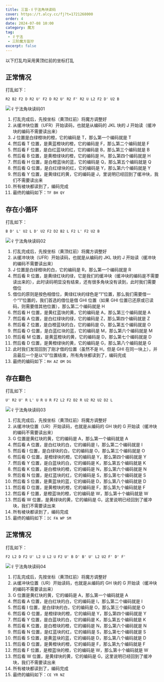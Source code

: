 ```yaml
---
title: 三盲-彳亍法角块读码
cover: https://t.alcy.cc/fj?t=1721268000
order: 4
date: 2024-07-08 10:00
category: 魔方
tag: 
 - 彳亍法
 - 三阶魔方盲拧
excerpt: false
---
```


以下打乱均采用黄顶红前的坐标打乱

## 正常情况

打乱如下：

`R2 B2 F2 D R2 U' F2 D R2 U' R2 F' R2 U L2 F2 D' U2 B` 

![彳亍法角块读码01](https://zhf-picture.oss-cn-qingdao.aliyuncs.com/3x3x3BLD/彳亍法角块读码01.jpg)

1. 打乱完成后，先按坐标（黄顶红前）将魔方调整好
2. 从缓冲块位置（UFR）开始读码，也就是从编码的 JKL 块的 J 开始读（缓冲块的编码不需要读出来）
3. J 位置是白绿橙块的橙，它的编码是 T，那么第一个编码就是 T
4. 然后看 T 位置，是黄蓝橙块的橙，它的编码是 F，那么第二个编码就是 F
5. 然后看 F 位置，是白红蓝块的红，它的编码是 B，那么第三个编码就是 B
6. 然后看 B 位置，是黄橙绿块的橙，它的编码是 H，那么第四个编码就是 H
7. 然后看 H 位置，是白橙蓝块的蓝，它的编码是 Q，那么第五个编码就是 Q
8. 然后看 Q 位置，是白红绿块的红，它的编码是 Y，那么第六个编码就是 Y
9. 然后看 Y 位置，是黄绿红的黄，它的编码是 J，里说明已经回到了缓冲块，我们不需要读出来
10. 所有棱块都读到了，编码完成
11. 最终的编码如下：`TF BH QY`

## 存在小循环

打乱如下：

`B D' L' U2 L D' U2 F2 D2 B2 L F2 L' F2 U2 B` 

![彳亍法角块读码02](https://zhf-picture.oss-cn-qingdao.aliyuncs.com/3x3x3BLD/彳亍法角块读码02.jpg)

1. 打乱完成后，先按坐标（黄顶红前）将魔方调整好
2. 从缓冲块块（UFR）开始读码，也就是从编码的 JKL 块的 J 开始读（缓冲块的编码不需要读出来）
3. J 位置是白绿橙块的白，它的编码是 R，那么第一个编码就是 R
4. 然后看 R 位置，是黄绿红块的绿，它是我们的缓冲块（缓冲块的编码是不需要读出来的），此时读码明显没有结束，还有很多角块没有读到，此时我们需要借位
5. 借位的原则是按色相借位，黄绿红块的绿色是“1”位置，那么我们需要借一个“1”位置的，我们首选的借位是借 GHI 位置（如果 GHI 位置已还原或已读码，则需要借其他位置），那么第二个编码就是 H
6. 然后看 H 位置，是黄红蓝块的黄，它的编码是 A，那么第三个编码就是 A
7. 然后看 A 位置，是白红绿块的绿，它的编码是 Z，那么第四个编码就是 Z
8. 然后看 Z 位置，是白橙蓝块的白，它的编码是 O，那么第五个编码就是 O
9. 然后看 O 位置，是白蓝红块的蓝，它的编码是 M，那么第六个编码就是 M
10. 然后看 M 位置，是黄蓝橙块的黄，它的编码是 D，那么第七个编码就是 D
11. 然后看 D 位置，是黄橙绿块的黄，它的编码是 G，那么第八个编码就是 G
12. 此时我们发现回到了刚才借的位置（虽然不是 H，但是 GHI 在同一块上），并且最后一个是以“0”位置结束，所有角块都读到了，编码完成
13. 最终的编码如下：`RH AZ OM DG`

## 存在翻色

打乱如下：

`U' R2 U' R L' U R U R F2 L2 F2 D2 R U2 R2 U2 D2 L` 

![彳亍法角块读码03](https://zhf-picture.oss-cn-qingdao.aliyuncs.com/3x3x3BLD/彳亍法角块读码03.jpg)

1. 打乱完成后，先按坐标（黄顶红前）将魔方调整好
2. 从缓冲块位置（UR）开始读码，也就是从编码的 GH 块的 G 开始读（缓冲块的编码不需要读出来）
3. G 位置是黄红块的黄，它的编码是 A，那么第一个编码就是 A
4. 然后看 A 位置，是白红块的白，它的编码是 I，那么第二个编码就是 I
5. 然后看 I 位置，是白绿块的白，它的编码是 O，那么第三个编码就是 O
6. 然后看 O 位置，是橙绿块的橙，它的编码是 Y，那么第四个编码就是 Y
7. 然后看 Y 位置，是白蓝块的白，它的编码是 K，那么第五个编码就是 K
8. 然后看 K 位置，是白橙块的橙，它的编码是 N，那么第六个编码就是 N
9. 然后看 N 位置，是红蓝块的红，它的编码是 S，那么第七个编码就是 S
10. 然后看 S 位置，是黄蓝块的蓝，它的编码是 D，那么第八个编码就是 D
11. 然后看 D 位置，是黄橙块的橙，它的编码是 F，那么第九个编码就是 F
12. 然后看 F 位置，是橙蓝块的橙，它的编码是 W，那么第十个编码就是 W
13. 然后看 W 位置，是黄绿块的黄，它的编码是 G，这里说明已经回到了缓冲块，我们不需要读出来
14. 所有棱块都读到了，编码完成
15. 最终的编码如下：`IC FA WP SM`

## 正常情况

打乱如下：

`F2 L2 D F2 U' L2 U L2 U F2 U' B D' B' U' L2 U2 F' D' F'` 

![彳亍法角块读码04](https://zhf-picture.oss-cn-qingdao.aliyuncs.com/3x3x3BLD/彳亍法角块读码04.jpg)

1. 打乱完成后，先按坐标（黄顶红前）将魔方调整好
2. 从缓冲块位置（UR）开始读码，也就是从编码的 GH 块的 G 开始读（缓冲块的编码不需要读出来）
3. G 位置是黄红块的黄，它的编码是 A，那么第一个编码就是 A
4. 然后看 A 位置，是白红块的白，它的编码是 I，那么第二个编码就是 I
5. 然后看 I 位置，是白绿块的白，它的编码是 O，那么第三个编码就是 O
6. 然后看 O 位置，是橙绿块的橙，它的编码是 Y，那么第四个编码就是 Y
7. 然后看 Y 位置，是白蓝块的白，它的编码是 K，那么第五个编码就是 K
8. 然后看 K 位置，是白橙块的橙，它的编码是 N，那么第六个编码就是 N
9. 然后看 N 位置，是红蓝块的红，它的编码是 S，那么第七个编码就是 S
10. 然后看 S 位置，是黄蓝块的蓝，它的编码是 D，那么第八个编码就是 D
11. 然后看 D 位置，是黄橙块的橙，它的编码是 F，那么第九个编码就是 F
12. 然后看 F 位置，是橙蓝块的橙，它的编码是 W，那么第十个编码就是 W
13. 然后看 W 位置，是黄绿块的黄，它的编码是 G，这里说明已经回到了缓冲块，我们不需要读出来
14. 所有棱块都读到了，编码完成
15. 最终的编码如下：`CE YR NZ`